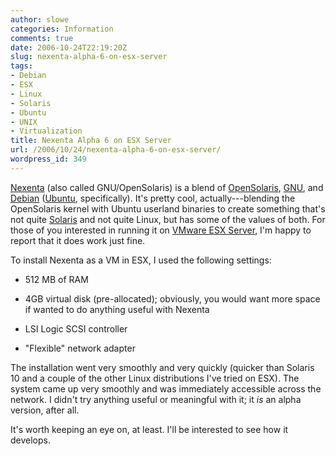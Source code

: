 ```yaml
---
author: slowe
categories: Information
comments: true
date: 2006-10-24T22:19:20Z
slug: nexenta-alpha-6-on-esx-server
tags:
- Debian
- ESX
- Linux
- Solaris
- Ubuntu
- UNIX
- Virtualization
title: Nexenta Alpha 6 on ESX Server
url: /2006/10/24/nexenta-alpha-6-on-esx-server/
wordpress_id: 349
---
```


[Nexenta](http://www.gnusolaris.org/gswiki/Nexenta_OS) (also called GNU/OpenSolaris) is a blend of [OpenSolaris](http://www.opensolaris.org/os/), [GNU](http://www.gnu.org/), and [Debian](http://www.debian.org/) ([Ubuntu](http://www.ubuntu.com/), specifically). It's pretty cool, actually---blending the OpenSolaris kernel with Ubuntu userland binaries to create something that's not quite [Solaris](http://www.sun.com/software/solaris/) and not quite Linux, but has some of the values of both. For those of you interested in running it on [VMware ESX Server](http://www.vmware.com/products/vi/esx/), I'm happy to report that it does work just fine.

To install Nexenta as a VM in ESX, I used the following settings:

* 512 MB of RAM

* 4GB virtual disk (pre-allocated); obviously, you would want more space if wanted to do anything useful with Nexenta

* LSI Logic SCSI controller

* "Flexible" network adapter

The installation went very smoothly and very quickly (quicker than Solaris 10 and a couple of the other Linux distributions I've tried on ESX). The system came up very smoothly and was immediately accessible across the network. I didn't try anything useful or meaningful with it; it _is_ an alpha version, after all.

It's worth keeping an eye on, at least. I'll be interested to see how it develops.
